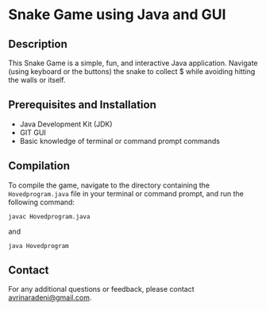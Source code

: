 # Snake Game using Java and GUI

## Description
This Snake Game is a simple, fun, and interactive Java application. Navigate (using keyboard or the buttons) the snake to collect $ while avoiding hitting the walls or itself.

## Prerequisites and Installation
- Java Development Kit (JDK)
- GIT GUI
- Basic knowledge of terminal or command prompt commands

## Compilation
To compile the game, navigate to the directory containing the `Hovedprogram.java` file in your terminal or command prompt, and run the following command: 

```
javac Hovedprogram.java
```

and 

```
java Hovedprogram
```
## Contact
For any additional questions or feedback, please contact avrinaradeni@gmail.com.

